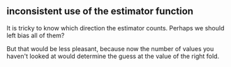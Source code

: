 inconsistent use of the estimator function
------------------------------------------

It is tricky to know which direction the estimator counts. Perhaps we should left bias all of them?

But that would be less pleasant, because now the number of values you haven't looked at would determine the
guess at the value of the right fold.
